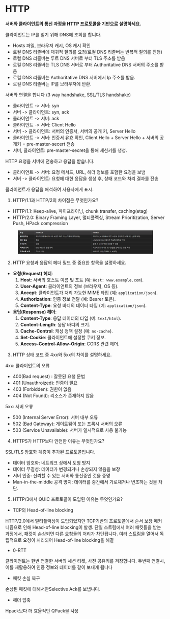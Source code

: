 # HTTP

**서버와 클라이언트의 통신 과정을 HTTP 프로토콜을 기반으로 설명하세요.**

클라이언트는 IP를 얻기 위해 DNS에 조회를 합니다.

* Hosts 파일, 브라우저 캐시, OS 캐시 확인
* 로컬 DNS 리졸버에 재귀적 질의를 요청(로컬 DNS 리졸버는 반복적 질의를 진행)
* 로컬 DNS 리졸버는 루트 DNS 서버로 부터 TLS 주소를 받음
* 로컬 DNS 리졸버는 TLS DNS 서버로 부터 Authoritative DNS 서버의 주소를 받음
* 로컬 DNS 리졸버는 Authoritative DNS 서버에서 Ip 주소를 받음.
* 로컬 DNS 리졸버는 IP를 브라우저에 반환.

서버와 연결을 합니다 (3 way handshake, SSL/TLS handshake)

* 클라이언트 -> 서버: syn
* 서버 -> 클라이언트: syn, ack
* 클라이언트 -> 서버: ack
* 클라이언트 -> 서버: Client Hello
* 서버 -> 클라이언트: 서버의 인증서, 서버의 공개 키, Server Hello
* 클라이언트 -> 서버: 인증서 유효 확인, Client Hello + Server Hello + 서버의 공개키 = pre-master-secert 전송
* 서버, 클라이언트: pre-master-secret을 통해 세션키를 생성.

HTTP 요청을 서버에 전송하고 응답을 받습니다.

* 클라이언트 -> 서버: 요청 메서드, URL, 헤더 정보를 포함한 요청을 보냄
* 서버 -> 클라이언트: 요청에 대한 응답을 생성 후, 상태 코드와 처리 결과를 전송

클라이언트가 응답을 해석하여 사용자에게 표시.



1. HTTP/1.1과 HTTP/2의 차이점은 무엇인가요?

* HTTP/1.1: Keep-alive, 파이프라이닝, chunk transfer, caching(etag)
* HTTP/2.0: Binary Framing Layer, 멀티플랙싱, Stream Prioritization, Server Push, HPack compression

<figure><img src="../../../.gitbook/assets/image (1) (1) (1).png" alt=""><figcaption></figcaption></figure>

2. HTTP 요청과 응답의 헤더 필드 중 중요한 항목을 설명하세요.

* **요청(Request) 헤더**:
  1. **Host**: 서버의 호스트 이름 및 포트 (예: `Host: www.example.com`).
  2. **User-Agent**: 클라이언트의 정보 (브라우저, OS 등).
  3. **Accept**: 클라이언트가 처리 가능한 MIME 타입 (예: `application/json`).
  4. **Authorization**: 인증 정보 전달 (예: Bearer 토큰).
  5. **Content-Type**: 요청 바디의 데이터 타입 (예: `application/json`).
* **응답(Response) 헤더**:
  1. **Content-Type**: 응답 데이터의 타입 (예: `text/html`).
  2. **Content-Length**: 응답 바디의 크기.
  3. **Cache-Control**: 캐싱 정책 설정 (예: `no-cache`).
  4. **Set-Cookie**: 클라이언트에 설정할 쿠키 정보.
  5. **Access-Control-Allow-Origin**: CORS 관련 헤더.



3. HTTP 상태 코드 중 4xx와 5xx의 차이를 설명하세요.

4xx: 클라이언트의 오류

* 400(Bad request) : 잘못된 요청 문법
* 401 (Unauthroized): 인증이 필요
* 403 (Forbidden): 권한이 없음
* 404 (Not Found): 리소스가 존재하지 않음

5xx: 서버 오류

* 500 (Internal Server Error): 서버 내부 오류
* 502 (Bad Gateway): 게이트웨이 또는 프록시 서버의 오류
* 503 (Service Unavailable): 서버가 일시적으로 사용 불가능



4. HTTPS가 HTTP보다 안전한 이유는 무엇인가요?

SSL/TLS 암호화 계층이 추가된 프로토콜입니다.

* 데이터 암호화: 네트워크 상에서 도청 방지
* 데이터 무결성: 데이터가 변경되거나 손상되지 않음을 보장
* 서버 인증: 신뢰할 수 있는 서버와 통신중인 것을 증명
* Man-in-the-middle 공격 방지: 데이터를 중간에서 가로채거나 변조하는 것을 차단.



5. HTTP/3에서 QUIC 프로토콜이 도입된 이유는 무엇인가요?

* TCP의 Head-of-line blocking

HTTP/2.0에서 멀티플랙싱이 도입되었지만 TCP기반의 프로토콜에서 순서 보장 메커니즘으로 인해 Head-of-line blocking이 발생. 단일 스트림에서 여러 패킷들을 받는 과정에서, 패킷이 손상되면 다른 요청들의 처리가 차단됩니다. 여러 스트림을 열어서 독립적으로 요청이 처리되어 Head-of-line blocking을 해결

* 0-RTT

클라이언트는 한번 연결한 서버의 세션 티켓, 사전 공유키를 저장합니다. 두번째 연결시, 이를 재활용하여 인증 정보와 데이터를 같이 보내게 됩니다

* 패킷 손실 복구

손상된 패킷에 대해서만Selective Ack를 보냅니다.

* 헤더 압축

Hpack보다 더 효율적인 QPack을 사용

